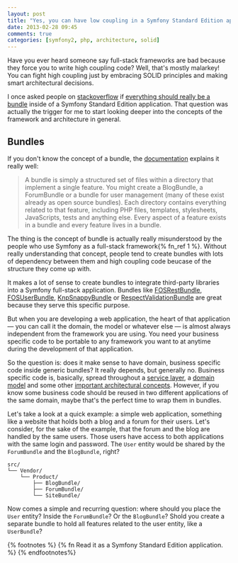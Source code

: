 ```yaml
---
layout: post
title: "Yes, you can have low coupling in a Symfony Standard Edition application!"
date: 2013-02-28 09:45
comments: true
categories: [symfony2, php, architecture, solid]
---
```


Have you ever heard someone say full-stack frameworks are bad because they force you to write high coupling code? Well, that's mostly malarkey! You can fight high coupling just by embracing SOLID principles and making smart architectural decisions.

<!-- more -->

I once asked people on [stackoverflow](http://stackoverflow.com) if [everything should really be a bundle](http://stackoverflow.com/questions/9999433/should-everything-really-be-a-bundle-in-symfony-2) inside of a Symfony Standard Edition application. That question was actually the trigger for me to start looking deeper into the concepts of the framework and architecture in general.

## Bundles

If you don't know the concept of a bundle, the [documentation](http://symfony.com/doc/current/book/page_creation.html#page-creation-bundles) explains it really well:

> A bundle is simply a structured set of files within a directory that implement a single feature. You might create a BlogBundle, a ForumBundle or a bundle for user management (many of these exist already as open source bundles). Each directory contains everything related to that feature, including PHP files, templates, stylesheets, JavaScripts, tests and anything else. Every aspect of a feature exists in a bundle and every feature lives in a bundle.

The thing is the concept of bundle is actually really misunderstood by the people who use Symfony as a full-stack framework{% fn_ref 1 %}. Without really understanding that concept, people tend to create bundles with lots of dependency between them and high coupling code beucase of the structure they come up with.

It makes a lot of sense to create bundles to integrate third-party libraries into a Symfony full-stack application. Bundles like [FOSRestBundle](https://github.com/FriendsOfSymfony/FOSRestBundle), [FOSUserBundle](https://github.com/FriendsOfSymfony/FOSUserBundle), [KnpSnappyBundle](https://github.com/KnpLabs/KnpSnappyBundle) or [RespectValidationBundle](https://github.com/Respect/ValidationBundle) are great because they serve this specific purpose.

But when you are developing a web application, the heart of that application — you can call it the domain, the model or whatever else — is almost always independent from the framework you are using. You need your business specific code to be portable to any framework you want to at anytime during the development of that application.

So the question is: does it make sense to have domain, business specific code inside generic bundles? It really depends, but generally no. Business specific code is, basically, spread throughout a [service layer](http://martinfowler.com/eaaCatalog/serviceLayer.html), a [domain model](http://martinfowler.com/eaaCatalog/domainModel.html) and some other [important architectural concepts](http://martinfowler.com/eaaCatalog/index.html). However, if you know some business code should be reused in two different applications of the same domain, maybe that's the perfect time to wrap them in bundles.

Let's take a look at a quick example: a simple web application, something like a website that holds both a blog and a forum for their users. Let's consider, for the sake of the example, that the forum and the blog are handled by the same users. Those users have access to both applications with the same login and password. The `User` entity would be shared by the `ForumBundle` and the `BlogBundle`, right?

    src/
    └── Vendor/
        └── Product/
            ├── BlogBundle/
            ├── ForumBundle/
            └── SiteBundle/

Now comes a simple and recurring question: where should you place the `User` entity? Inside the `ForumBundle`? Or the `BlogBundle`? Shold you create a separate bundle to hold all features related to the user entity, like a `UserBundle`?

{% footnotes %}
    {% fn Read it as a Symfony Standard Edition application.  %}
{% endfootnotes%}